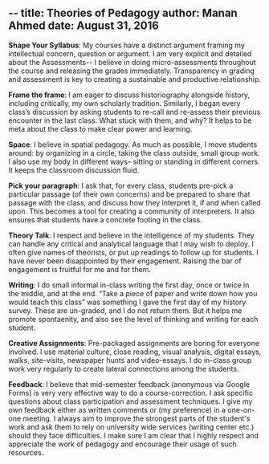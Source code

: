 --
title: Theories of Pedagogy
author: Manan Ahmed
date: August 31, 2016
--

**Shape Your Syllabus**: My courses have a distinct argument framing my intellectual concern, question or argument. I am very explicit and detailed about the Assessments-- I believe in doing micro-assessments throughout the course and releasing the grades immediately. Transparency in grading and assessment is key to creating a sustainable and productive relationship. 

**Frame the frame**: I am eager to discuss historiography alongside history, including critically, my own scholarly tradition. Similarly, I began every class’s discussion by asking students to re-call and re-assess their previous encounter in the last class. What stuck with them, and why? It helps to be meta about the class to make clear power and learning. 

**Space**: I believe in spatial pedagogy. As much as possible, I move students around: by organizing in a circle, taking the class outside, small group work. I also use my body in different ways– sitting or standing in different corners. It keeps the classroom discussion fluid.

**Pick your paragraph**: I ask that, for every class, students pre-pick a particular passage (of their own concerns) and be prepared to share that passage with the class, and discuss how they interpret it, if and when called upon. This becomes a tool for creating a community of interpreters. It also ensures that students have a concrete footing in the class. 

**Theory Talk**: I respect and believe in the intelligence of my students. They can handle any critical and analytical language that I may wish to deploy. I often give names of theorists, or put up readings to follow up for students. I have never been disappointed by their engagement. Raising the bar of engagement is fruitful for me and for them.

**Writing**: I do small informal in-class writing the first day, once or twice in the middle, and at the end. “Take a piece of paper and write down how you would teach this class” was something I gave the first day of my history survey. These are un-graded, and I do not return them. But it helps me promote spontaenity, and also see the level of thinking and writing for each student. 

**Creative Assignments**: Pre-packaged assignments are boring for everyone involved. I use material culture, close reading, visual analysis, digital essays, walks, site-visits, newspaper hunts and video-essays. I do in-class group work very regularly to create lateral connections among the students. 

**Feedback**: I believe that mid-semester feedback (anonymous via Google Forms) is very very effective way to do a course-correction. I ask specific questions about class participation and assessment techniques. I give my own feedback either as written comments or (my preference) in a one-on-one meeting. I always aim to improve the strongest parts of the student's work and ask them to rely on university wide services (writing center etc.) should they face difficulties. I make sure I am clear that I highly respect and appreciate the work of pedagogy and encourage their usage of such resources.
